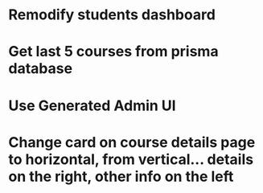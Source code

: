 # Remodify students dashboard

# Get last 5 courses from prisma database

# Use Generated Admin UI

# Change card on course details page to horizontal, from vertical... details on the right, other info on the left
